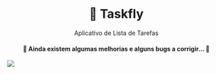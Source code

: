 <h1 align="center">📌 Taskfly</h1>

<p align="center">Aplicativo de Lista de Tarefas</p>




<h4 align="center"> 
	🚧  Ainda existem algumas melhorias e alguns bugs a corrigir...  🚧
</h4>

<img src="https://img.shields.io/static/v1?label=Staging&message=Taskfly&color=7159c1&style=for-the-badge&logo=ghost"/>

